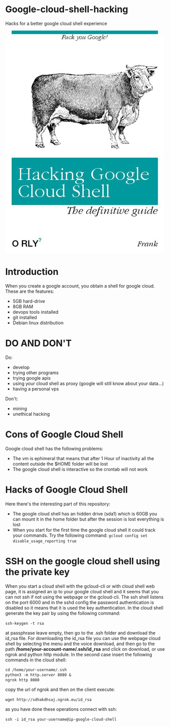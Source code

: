 # Google-cloud-shell-hacking
Hacks for a better google cloud shell experience

![alt text](https://github.com/FrancescoDiSalesGithub/Google-cloud-shell-hacking/blob/main/cludshell.jpeg)


# Introduction

When you create a google account, you obtain a shell for google cloud. These are the features:

* 5GB hard-drive
* 8GB RAM
* devops tools installed
* git installed
* Debian linux distribution

# DO AND DON'T

Do:
* develop
* trying other programs
* trying google apis
* using your cloud shell as proxy (google will still know about your data...)
* having a personal vps

Don't:
* mining
* unethical hacking

# Cons of Google Cloud Shell
Google cloud shell has the following problems:

* The vm is ephimeral that means that after 1 Hour of inactivity all the content outside the $HOME folder will be lost
* The google cloud shell is interactive so the crontab will not work

# Hacks of Google Cloud Shell
Here there's the interesting part of this repository:

* The google cloud shell has an hidden drive (sda1) which is 60GB you can mount it in the home folder but after the session is lost everything is lost
* When you start for the first time the google cloud shell it could track your commands. Try the following command: `gcloud config set disable_usage_reporting true`

# SSH on the google cloud shell using the private key

When you start a cloud shell with the gcloud-cli or with cloud shell web page, it is assigned an ip to your google cloud shell and it seems that you can not ssh if not using the webpage or the gcloud-cli. The ssh shell listens on the port 6000 and in the sshd config the password authentication is disabled so it means that it is used the key authentication. In the cloud shell generate the key pair by using the following command:

`ssh-keygen -t rsa`

at passphrase leave empty, then go to the .ssh folder and download the id_rsa file. For downloading the id_rsa file you can use the webpage cloud shell by selecting the menu and the voice download, and then go to the path **/home/your-account-name/.ssh/id_rsa** and click on download, or use ngrok and python http module. In the second case insert the following commands in the cloud shell:

```
cd /home/your-username/.ssh
python3 -m http.server 8080 &
ngrok http 8080

```

copy the url of ngrok and then on the client execute:

`wget http://sdhakdhsaj.ngrok.eu/id_rsa`

as you have done these operations connect with ssh:

`ssh -i id_rsa your-username@ip-google-cloud-shell`

